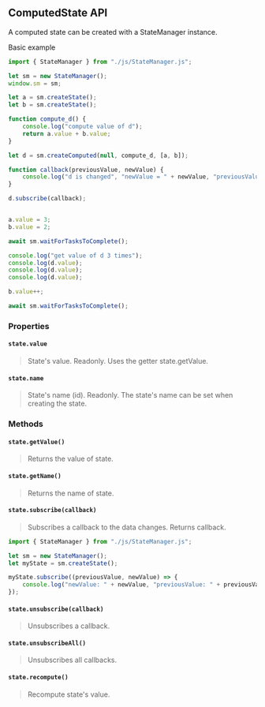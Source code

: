 ## ComputedState API 

A computed state can be created with a StateManager instance.

Basic example

```js
import { StateManager } from "./js/StateManager.js";

let sm = new StateManager();
window.sm = sm;

let a = sm.createState();
let b = sm.createState();

function compute_d() {
    console.log("compute value of d");
    return a.value + b.value;
}

let d = sm.createComputed(null, compute_d, [a, b]);

function callback(previousValue, newValue) {
    console.log("d is changed", "newValue = " + newValue, "previousValue = " + previousValue);
}

d.subscribe(callback);


a.value = 3;
b.value = 2;

await sm.waitForTasksToComplete();

console.log("get value of d 3 times");
console.log(d.value);
console.log(d.value);
console.log(d.value);

b.value++; 

await sm.waitForTasksToComplete();

```

### Properties
#### `state.value`
> State's value. Readonly. Uses the getter state.getValue.

#### `state.name`
> State's name (id). Readonly. The state's name can be set when creating the state.


### Methods

#### `state.getValue()`
> Returns the value of state. 

#### `state.getName()`
> Returns the name of state. 

#### `state.subscribe(callback)`
> Subscribes a callback to the data changes. Returns callback.

```js
import { StateManager } from "./js/StateManager.js";

let sm = new StateManager();
let myState = sm.createState();

myState.subscribe((previousValue, newValue) => {
    console.log("newValue: " + newValue, "previousValue: " + previousValue);
});
```

#### `state.unsubscribe(callback)`
> Unsubscribes a callback.

#### `state.unsubscribeAll()`
> Unsubscribes all callbacks.

#### `state.recompute()`
> Recompute state's value.